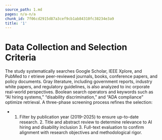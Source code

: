 ```yaml
---
source_path: 1.md
pages: n/a-n/a
chunk_id: 7f06cd2915d87a3cef9cb1ab84310fc38234e3a9
title: '1'
---
```

# Data Collection and Selection Criteria

The study systematically searches Google Scholar, IEEE Xplore, and PubMed to r etrieve peer-reviewed journals, books, conference papers, and policy documents. Gray literature, including government reports, industry white papers, and regulatory guidelines, is also analyzed to inc orporate real-world perspectives. Boolean search operators and keywords such as “AI hiring systems,” “disability discrimination,” and “ADA compliance” optimize retrieval. A three-phase screening process refines the selection:

- 1. Filter by publication year (2019–2025) to ensure up-to-date research. 2. Title and abstract review to determine relevance to AI hiring and disability inclusion 3. Full-text evaluation to confirm alignment with research objectives and methodological rigor.

